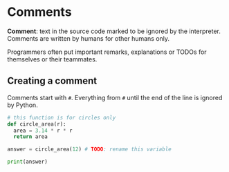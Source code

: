 # Comments

**Comment**: text in the source code marked to be ignored by the interpreter. Comments are written by humans for other humans only.

Programmers often put important remarks, explanations or TODOs for themselves or their teammates.

## Creating a comment

Comments start with `#`. Everything from `#` until the end of the line is ignored by Python.

```python
# this function is for circles only
def circle_area(r):
  area = 3.14 * r * r
  return area

answer = circle_area(12) # TODO: rename this variable

print(answer)
```
